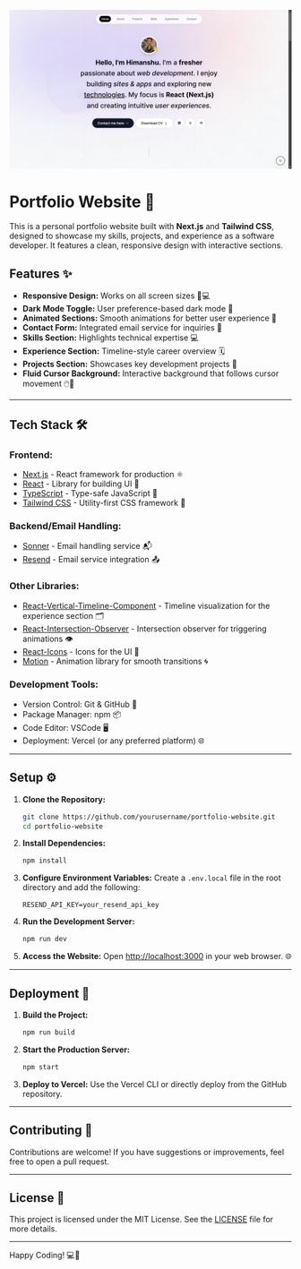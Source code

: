![alt image](image.png)

# Portfolio Website 🚀

This is a personal portfolio website built with **Next.js** and **Tailwind CSS**, designed to showcase my skills, projects, and experience as a software developer. It features a clean, responsive design with interactive sections.

## Features ✨

- **Responsive Design:** Works on all screen sizes 📱💻
- **Dark Mode Toggle:** User preference-based dark mode 🌙
- **Animated Sections:** Smooth animations for better user experience 🎨
- **Contact Form:** Integrated email service for inquiries 📧
- **Skills Section:** Highlights technical expertise 💻
- **Experience Section:** Timeline-style career overview 🗓️
- **Projects Section:** Showcases key development projects 🚧
- **Fluid Cursor Background:** Interactive background that follows cursor movement 🖱️💫

---

## Tech Stack 🛠️

### **Frontend:**
- [Next.js](https://nextjs.org/) - React framework for production ⚛️
- [React](https://reactjs.org/) - Library for building UI 🔧
- [TypeScript](https://www.typescriptlang.org/) - Type-safe JavaScript 📝
- [Tailwind CSS](https://tailwindcss.com/) - Utility-first CSS framework 🎨

### **Backend/Email Handling:**
- [Sonner](https://sonner.dev/) - Email handling service 📬
- [Resend](https://resend.dev/) - Email service integration 📤

### **Other Libraries:**
- [React-Vertical-Timeline-Component](https://www.npmjs.com/package/react-vertical-timeline-component) - Timeline visualization for the experience section 🗂️
- [React-Intersection-Observer](https://www.npmjs.com/package/react-intersection-observer) - Intersection observer for triggering animations 👁️
- [React-Icons](https://react-icons.github.io/react-icons/) - Icons for the UI 🎨
- [Motion](https://www.npmjs.com/package/motion) - Animation library for smooth transitions 🌀

### **Development Tools:**
- Version Control: Git & GitHub 🧰
- Package Manager: npm 📦
- Code Editor: VSCode 🖥️
- Deployment: Vercel (or any preferred platform) 🌐

---

## Setup ⚙️

1. **Clone the Repository:**
   ```bash
   git clone https://github.com/yourusername/portfolio-website.git
   cd portfolio-website
   ```

2. **Install Dependencies:**
   ```bash
   npm install
   ```

3. **Configure Environment Variables:**
   Create a `.env.local` file in the root directory and add the following:
   ```env
   RESEND_API_KEY=your_resend_api_key
   ```

4. **Run the Development Server:**
   ```bash
   npm run dev
   ```

5. **Access the Website:**
   Open [http://localhost:3000](http://localhost:3000) in your web browser. 🌐

---

## Deployment 🚀

1. **Build the Project:**
   ```bash
   npm run build
   ```

2. **Start the Production Server:**
   ```bash
   npm start
   ```

3. **Deploy to Vercel:**
   Use the Vercel CLI or directly deploy from the GitHub repository.

---

## Contributing 🤝

Contributions are welcome! If you have suggestions or improvements, feel free to open a pull request.

---

## License 📄

This project is licensed under the MIT License. See the [LICENSE](LICENSE) file for more details.

---

Happy Coding! 💻🎉


